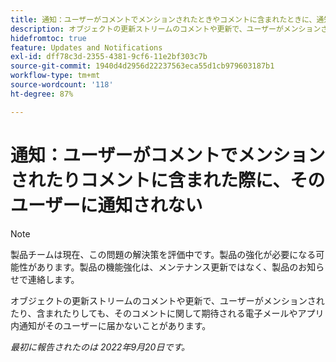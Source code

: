 ```yaml
---
title: 通知：ユーザーがコメントでメンションされたときやコメントに含まれたときに、通知が届かない
description: オブジェクトの更新ストリームのコメントや更新で、ユーザーがメンションされたり、含まれたりしても、そのコメントに関して期待される電子メールやアプリ内通知がそのユーザーに届かないことがあります。
hidefromtoc: true
feature: Updates and Notifications
exl-id: dff78c3d-2355-4381-9cf6-11e2bf303c7b
source-git-commit: 1940d4d2956d22237563eca55d1cb979603187b1
workflow-type: tm+mt
source-wordcount: '118'
ht-degree: 87%

---
```


# 通知：ユーザーがコメントでメンションされたりコメントに含まれた際に、そのユーザーに通知されない

>[!NOTE]
>
>製品チームは現在、この問題の解決策を評価中です。製品の強化が必要になる可能性があります。製品の機能強化は、メンテナンス更新ではなく、製品のお知らせで連絡します。

オブジェクトの更新ストリームのコメントや更新で、ユーザーがメンションされたり、含まれたりしても、そのコメントに関して期待される電子メールやアプリ内通知がそのユーザーに届かないことがあります。

_最初に報告されたのは 2022年9月20日です。_

<!--CHECK ME - NO VIEWS APRIL-JUNE 2025-->
